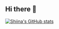 ## Hi there 👋

[![Shiina's GitHub stats](https://github-readme-stats.vercel.app/api?username=shiinasugioka)](https://github.com/shiinasugioka/github-readme-stats)
